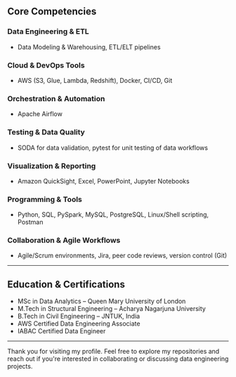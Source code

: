 ## Core Competencies  
### Data Engineering & ETL  
- Data Modeling & Warehousing, ETL/ELT pipelines

### Cloud & DevOps Tools  
- AWS (S3, Glue, Lambda, Redshift), Docker, CI/CD, Git 

### Orchestration & Automation  
- Apache Airflow 

### Testing & Data Quality  
- SODA for data validation, pytest for unit testing of data workflows  

### Visualization & Reporting  
- Amazon QuickSight, Excel, PowerPoint, Jupyter Notebooks  

### Programming & Tools  
- Python, SQL, PySpark, MySQL, PostgreSQL, Linux/Shell scripting, Postman  

### Collaboration & Agile Workflows  
- Agile/Scrum environments, Jira, peer code reviews, version control (Git)

---

## Education & Certifications  
- MSc in Data Analytics – Queen Mary University of London  
- M.Tech in Structural Engineering – Acharya Nagarjuna University  
- B.Tech in Civil Engineering – JNTUK, India  
- AWS Certified Data Engineering Associate  
- IABAC Certified Data Engineer  

---
Thank you for visiting my profile. Feel free to explore my repositories and reach out if you're interested in collaborating or discussing data engineering projects.
